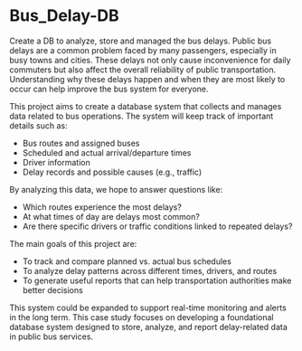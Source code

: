 # Bus_Delay-DB
Create a DB to analyze, store and managed the bus delays.
Public bus delays are a common problem faced by many passengers, especially in busy
towns and cities. These delays not only cause inconvenience for daily commuters but also
affect the overall reliability of public transportation. Understanding why these delays
happen and when they are most likely to occur can help improve the bus system for
everyone.

This project aims to create a database system that collects and manages data related to bus
operations. The system will keep track of important details such as:
- Bus routes and assigned buses
- Scheduled and actual arrival/departure times
-  Driver information
- Delay records and possible causes (e.g., traffic)
  
By analyzing this data, we hope to answer questions like:
- Which routes experience the most delays?
- At what times of day are delays most common?
- Are there specific drivers or traffic conditions linked to repeated delays?
  
The main goals of this project are:
- To track and compare planned vs. actual bus schedules
- To analyze delay patterns across different times, drivers, and routes
- To generate useful reports that can help transportation authorities make better
decisions

This system could be expanded to support real-time monitoring and alerts in the long term.
This case study focuses on developing a foundational database system designed to store,
analyze, and report delay-related data in public bus services.
